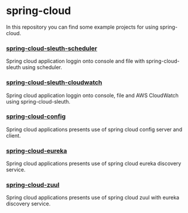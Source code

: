 # spring-cloud
In this repository you can find some example projects for using spring-cloud.

### [spring-cloud-sleuth-scheduler](https://github.com/pgrabarczyk/spring-cloud/tree/master/spring-cloud-sleuth-scheduler)
Spring cloud application loggin onto console and file with spring-cloud-sleuth using scheduler.

### [spring-cloud-sleuth-cloudwatch](https://github.com/pgrabarczyk/spring-cloud/tree/master/spring-cloud-sleuth-cloudwatch)
Spring cloud application loggin onto console, file and AWS CloudWatch using spring-cloud-sleuth.


### [spring-cloud-config](https://github.com/pgrabarczyk/spring-cloud/tree/master/spring-cloud-config)
Spring cloud applications presents use of spring cloud config server and client.

### [spring-cloud-eureka](https://github.com/pgrabarczyk/spring-cloud/tree/master/spring-cloud-eureka)
Spring cloud applications presents use of spring cloud eureka discovery service.

### [spring-cloud-zuul](https://github.com/pgrabarczyk/spring-cloud/tree/master/spring-cloud-zuul)
Spring cloud applications presents use of spring cloud zuul with eureka discovery service.

